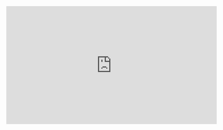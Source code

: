 <iframe width="560" height="315" src="https://www.youtube.com/embed/GTOWfeRm0v4" title="YouTube video player" frameborder="0" allow="accelerometer; autoplay; clipboard-write; encrypted-media; gyroscope; picture-in-picture" allowfullscreen></iframe>
